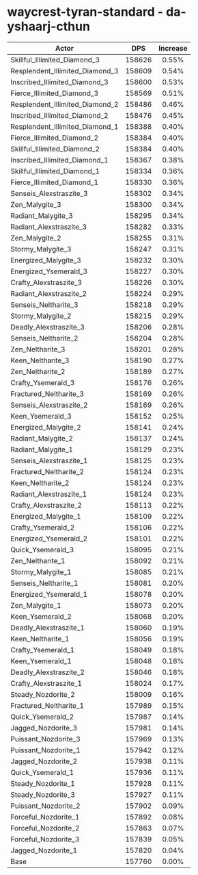 # waycrest-tyran-standard - da-yshaarj-cthun
| Actor | DPS | Increase |
|---|:---:|:---:|
|Skillful_Illimited_Diamond_3|158626|0.55%|
|Resplendent_Illimited_Diamond_3|158609|0.54%|
|Inscribed_Illimited_Diamond_3|158600|0.53%|
|Fierce_Illimited_Diamond_3|158569|0.51%|
|Resplendent_Illimited_Diamond_2|158486|0.46%|
|Inscribed_Illimited_Diamond_2|158476|0.45%|
|Resplendent_Illimited_Diamond_1|158388|0.40%|
|Fierce_Illimited_Diamond_2|158384|0.40%|
|Skillful_Illimited_Diamond_2|158384|0.40%|
|Inscribed_Illimited_Diamond_1|158367|0.38%|
|Skillful_Illimited_Diamond_1|158334|0.36%|
|Fierce_Illimited_Diamond_1|158330|0.36%|
|Senseis_Alexstraszite_3|158302|0.34%|
|Zen_Malygite_3|158300|0.34%|
|Radiant_Malygite_3|158295|0.34%|
|Radiant_Alexstraszite_3|158282|0.33%|
|Zen_Malygite_2|158255|0.31%|
|Stormy_Malygite_3|158247|0.31%|
|Energized_Malygite_3|158232|0.30%|
|Energized_Ysemerald_3|158227|0.30%|
|Crafty_Alexstraszite_3|158226|0.30%|
|Radiant_Alexstraszite_2|158224|0.29%|
|Senseis_Neltharite_3|158218|0.29%|
|Stormy_Malygite_2|158215|0.29%|
|Deadly_Alexstraszite_3|158206|0.28%|
|Senseis_Neltharite_2|158204|0.28%|
|Zen_Neltharite_3|158201|0.28%|
|Keen_Neltharite_3|158190|0.27%|
|Zen_Neltharite_2|158189|0.27%|
|Crafty_Ysemerald_3|158176|0.26%|
|Fractured_Neltharite_3|158169|0.26%|
|Senseis_Alexstraszite_2|158169|0.26%|
|Keen_Ysemerald_3|158152|0.25%|
|Energized_Malygite_2|158141|0.24%|
|Radiant_Malygite_2|158137|0.24%|
|Radiant_Malygite_1|158129|0.23%|
|Senseis_Alexstraszite_1|158125|0.23%|
|Fractured_Neltharite_2|158124|0.23%|
|Keen_Neltharite_2|158124|0.23%|
|Radiant_Alexstraszite_1|158124|0.23%|
|Crafty_Alexstraszite_2|158113|0.22%|
|Energized_Malygite_1|158109|0.22%|
|Crafty_Ysemerald_2|158106|0.22%|
|Energized_Ysemerald_2|158101|0.22%|
|Quick_Ysemerald_3|158095|0.21%|
|Zen_Neltharite_1|158092|0.21%|
|Stormy_Malygite_1|158085|0.21%|
|Senseis_Neltharite_1|158081|0.20%|
|Energized_Ysemerald_1|158078|0.20%|
|Zen_Malygite_1|158073|0.20%|
|Keen_Ysemerald_2|158068|0.20%|
|Deadly_Alexstraszite_1|158060|0.19%|
|Keen_Neltharite_1|158056|0.19%|
|Crafty_Ysemerald_1|158049|0.18%|
|Keen_Ysemerald_1|158048|0.18%|
|Deadly_Alexstraszite_2|158046|0.18%|
|Crafty_Alexstraszite_1|158024|0.17%|
|Steady_Nozdorite_2|158009|0.16%|
|Fractured_Neltharite_1|157989|0.15%|
|Quick_Ysemerald_2|157987|0.14%|
|Jagged_Nozdorite_3|157981|0.14%|
|Puissant_Nozdorite_3|157969|0.13%|
|Puissant_Nozdorite_1|157942|0.12%|
|Jagged_Nozdorite_2|157938|0.11%|
|Quick_Ysemerald_1|157936|0.11%|
|Steady_Nozdorite_1|157928|0.11%|
|Steady_Nozdorite_3|157927|0.11%|
|Puissant_Nozdorite_2|157902|0.09%|
|Forceful_Nozdorite_1|157892|0.08%|
|Forceful_Nozdorite_2|157863|0.07%|
|Forceful_Nozdorite_3|157839|0.05%|
|Jagged_Nozdorite_1|157820|0.04%|
|Base|157760|0.00%|
